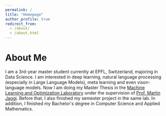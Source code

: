 ```yaml
---
permalink: /
title: "Homepage"
author_profile: true
redirect_from: 
  - /about/
  - /about.html
---
```

# About Me

I am a 3rd-year master student currently at EPFL, Switzerland, majoring in Data Science. I am interested in deep learning, natural language processing (especially in Large Language Models), meta learning and even vison-language models. Now I am doing my Master Thesis in the [Machine Learning and Optimization Laboratory](https://mlo.epfl.ch/) under the supervision of [Prof. Martin Jaggi](https://people.epfl.ch/martin.jaggi). Before that, I also finished my semester project in the same lab. In addition, I finished my Bachelor's degree in Computer Science and Applied Mathematics. 

